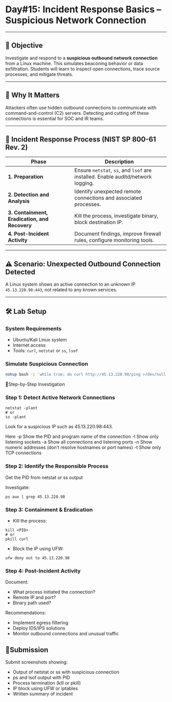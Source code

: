 # **Day#15: Incident Response Basics – Suspicious Network Connection**

---

## 🎯 **Objective**

Investigate and respond to a **suspicious outbound network connection** from a Linux machine. This simulates beaconing behavior or data exfiltration. Students will learn to inspect open connections, trace source processes, and mitigate threats.

---

## 📘 **Why It Matters**

Attackers often use hidden outbound connections to communicate with command-and-control (C2) servers. Detecting and cutting off these connections is essential for SOC and IR teams.

---

## 🔁 **Incident Response Process (NIST SP 800-61 Rev. 2)**

| **Phase** | **Description** |
|----------|-----------------|
| **1. Preparation** | Ensure `netstat`, `ss`, and `lsof` are installed. Enable auditd/network logging. |
| **2. Detection and Analysis** | Identify unexpected remote connections and associated processes. |
| **3. Containment, Eradication, and Recovery** | Kill the process, investigate binary, block destination IP. |
| **4. Post-Incident Activity** | Document findings, improve firewall rules, configure monitoring tools. |

---

## ⚠️ **Scenario: Unexpected Outbound Connection Detected**

A Linux system shows an active connection to an unknown IP `45.13.220.98:443`, not related to any known services.

---

## 🛠️ **Lab Setup**

### **System Requirements**
- Ubuntu/Kali Linux system
- Internet access
- Tools: `curl`, `netstat` or `ss`, `lsof`

### **Simulate Suspicious Connection**
```bash
nohup bash -c 'while true; do curl http://45.13.220.98/ping >/dev/null 2>&1; sleep 30; done' &
```

🧪Step-by-Step Investigation
### Step 1: Detect Active Network Connections
```
netstat -plant
# or
ss -plant
```
Look for a suspicious IP such as 45.13.220.98:443.

Here 
-p	Show the PID and program name of the connection
-l	Show only listening sockets
-a	Show all connections and listening ports
-n	Show numeric addresses (don’t resolve hostnames or port names)
-t	Show only TCP connections

### Step 2: Identify the Responsible Process
Get the PID from netstat or ss output

Investigate:

```
ps aux | grep 45.13.220.98
```
### Step 3: Containment & Eradication
- Kill the process:

```
kill <PID>
# or
pkill curl
```
- Block the IP using UFW:

```
ufw deny out to 45.13.220.98
```
### Step 4: Post-Incident Activity
Document:
- What process initiated the connection?
- Remote IP and port?
- Binary path used?

Recommendations:
- Implement egress filtering
- Deploy IDS/IPS solutions
- Monitor outbound connections and unusual traffic


## 📸Submission
Submit screenshots showing:
- Output of netstat or ss with suspicious connection
- ps and lsof output with PID
- Process termination (kill or pkill)
- IP block using UFW or iptables
- Written summary of incident
